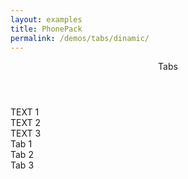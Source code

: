 ```yaml
---
layout: examples
title: PhonePack
permalink: /demos/tabs/dinamic/
---
```


<header class="header bg-indigo text-white">
    <div class="header__title">Tabs</div>
</header>

<div class="sub-header header--shadow">
    <div id="tab" class="tab-bar bg-indigo tab-bar--text-white tab-bar--indicator-bottom-white">
      <div class="tab-bar__item ripple active" ref="#tab1">
        TEXT 1
      </div>
      <div class="tab-bar__item ripple" ref="#tab2">
        TEXT 2
      </div>
      <div class="tab-bar__item ripple" ref="#tab3">
        TEXT 3
      </div>
    </div>
</div>

<section class="content content--padding has-header has-sub-header" id="tab1">
      Tab 1
</section>
  
<section class="content content--padding has-header has-sub-header" id="tab2">
      Tab 2
</section>
  
<section class="content content--padding has-header has-sub-header" id="tab3">
      Tab 3
</section>

<script>
    var tabBar = new phonepack.TabBar(document.querySelector('#tab'));
</script>

  